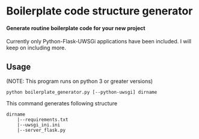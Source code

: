 # Boilerplate code structure generator

#### Generate routine boilerplate code for your new project

Currently only Python-Flask-UWSGi applications have been included. I will keep on including more.


## Usage
(NOTE: This program runs on python 3 or greater versions)
```commandline
python boilerplate_generator.py [--python-uwsgi] dirname
``` 
This command generates following structure

```commandline
dirname
    |--requirements.txt
    |--uwsgi_ini.ini
    |--server_flask.py
    
```